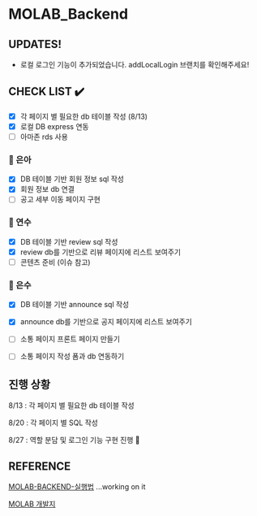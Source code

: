 # MOLAB_Backend

## UPDATES!
* 로컬 로그인 기능이 추가되었습니다. addLocalLogin 브랜치를 확인해주세요!

## CHECK LIST :heavy_check_mark:

- [x] 각 페이지 별 필요한 db 테이블 작성 (8/13)
- [x] 로컬 DB express 연동
- [ ] 아마존 rds 사용

### :eyes: 은아
- [x] DB 테이블 기반 회원 정보 sql 작성
- [x] 회원 정보 db 연결
- [ ] 공고 세부 이동 페이지 구현

### :eyes: 연수
- [x] DB 테이블 기반 review sql 작성
- [x] review db를 기반으로 리뷰 페이지에 리스트 보여주기
- [ ] 콘텐츠 준비 (이슈 참고)

### :eyes: 은수
- [x] DB 테이블 기반 announce sql 작성
- [x] announce db를 기반으로 공지 페이지에 리스트 보여주기
- [ ] 소통 페이지 프론트 페이지 만들기
- [ ] 소통 페이지 작성 폼과 db 연동하기


## 진행 상황

8/13 : 각 페이지 별 필요한 db 테이블 작성 

8/20 : 각 페이지 별 SQL 작성 

8/27 : 역할 분담 및 로그인 기능 구현 진행 :running:

## REFERENCE

[MOLAB-BACKEND-실행법]() ...working on it

[MOLAB 개발지](https://github.com/MoLab-SCT/MOLAB_Backend/wiki/MOLAB-%EA%B0%9C%EB%B0%9C%EC%A7%80)
